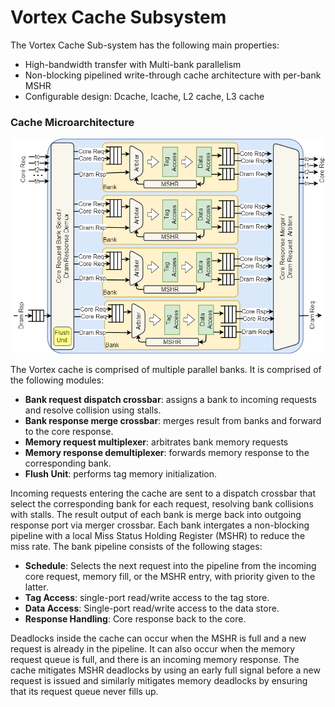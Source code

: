 # Vortex Cache Subsystem

The Vortex Cache Sub-system has the following main properties:

- High-bandwidth transfer with Multi-bank parallelism
- Non-blocking pipelined write-through cache architecture with per-bank MSHR
- Configurable design: Dcache, Icache, L2 cache, L3 cache

### Cache Microarchitecture 

![Image of Cache Hierarchy](./assets/img/cache_microarchitecture.png)

The Vortex cache is comprised of multiple parallel banks. It is comprised of the following modules:
- **Bank request dispatch crossbar**: assigns a bank to incoming requests and resolve collision using stalls.
- **Bank response merge crossbar**: merges result from banks and forward to the core response.
- **Memory request multiplexer**: arbitrates bank memory requests
- **Memory response demultiplexer**: forwards memory response to the corresponding bank.
- **Flush Unit**: performs tag memory initialization.

Incoming requests entering the cache are sent to a dispatch crossbar that select the corresponding bank for each request, resolving bank collisions with stalls. The result output of each bank is merge back into outgoing response port via merger crossbar. Each bank intergates a non-blocking pipeline with a local Miss Status Holding Register (MSHR) to reduce the miss rate. The bank pipeline consists of the following stages:

- **Schedule**: Selects the next request into the pipeline from the incoming core request, memory fill, or the MSHR entry, with priority given to the latter.
- **Tag Access**: single-port read/write access to the tag store.
- **Data Access**: Single-port read/write access to the data store.
- **Response Handling**: Core response back to the core.

Deadlocks inside the cache can occur when the MSHR is full and a new request is already in the pipeline. It can also occur when the memory request queue is full, and there is an incoming memory response. The cache mitigates MSHR deadlocks by using an early full signal before a new request is issued and similarly mitigates memory deadlocks by ensuring that its request queue never fills up.
